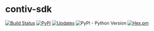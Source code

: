# contiv-sdk

[![Build Status](https://img.shields.io/travis/sw4iot/contiv-sdk.svg)](https://travis-ci.org/sw4iot/contiv-sdk)
[![PyPI](https://img.shields.io/pypi/v/contiv-sdk.svg)](https://pypi.org/project/contiv-sdk/)
[![Updates](https://pyup.io/repos/github/sw4iot/contiv-sdk/shield.svg)](https://pyup.io/repos/github/sw4iot/contiv-sdk/)
![PyPI - Python Version](https://img.shields.io/pypi/pyversions/contiv-sdk.svg)
[![Hex.pm](https://img.shields.io/hexpm/l/plug.svg)](https://www.apache.org/licenses/LICENSE-2.0)
